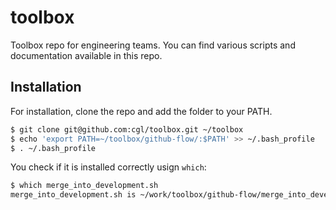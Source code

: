 # toolbox

Toolbox repo for engineering teams. You can find various scripts and documentation 
available in this repo.

## Installation

For installation, clone the repo and add the folder to your PATH.
```bash
$ git clone git@github.com:cgl/toolbox.git ~/toolbox
$ echo 'export PATH=~/toolbox/github-flow/:$PATH' >> ~/.bash_profile
$ . ~/.bash_profile
```

You check if it is installed correctly usign `which`:

```bash
$ which merge_into_development.sh
merge_into_development.sh is ~/work/toolbox/github-flow/merge_into_development.sh 
```
